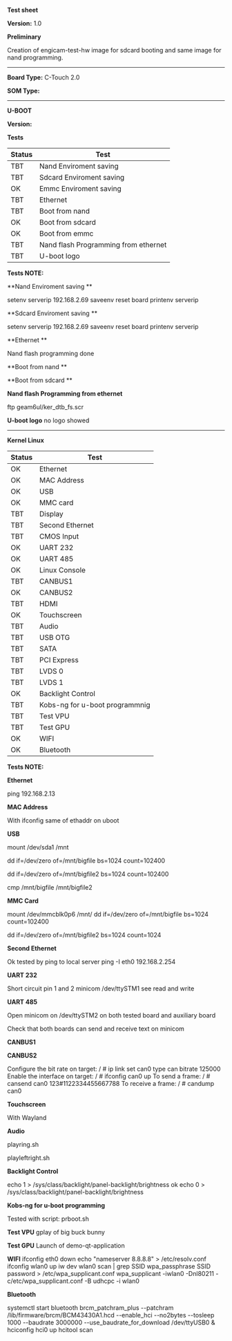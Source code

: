 **Test sheet**

**Version:** 1.0


**Preliminary**

Creation of engicam-test-hw image for sdcard booting and same image for nand programming.

--------------------------------------------------------------------------------------------------------

**Board Type:** C-Touch 2.0

**SOM Type:**  

--------------------------------------------------------------------------------------------------------

**U-BOOT**

**Version:**

**Tests**

| Status  |  Test |
|---------|-------|
| TBT   |Nand Enviroment saving   |
| TBT   |Sdcard  Enviroment saving |
| OK    |Emmc  Enviroment saving |
| TBT   |Ethernet  |
| TBT   |Boot from nand   |
| OK   |Boot from sdcard  |
| OK   |Boot from emmc  |
| TBT   |Nand flash Programming from ethernet   |
| TBT   |U-boot logo   |


**Tests NOTE:**

**Nand Enviroment saving  **

setenv serverip 192.168.2.69
saveenv
reset board
printenv  serverip

**Sdcard  Enviroment saving **

setenv serverip 192.168.2.69
saveenv
reset board
printenv  serverip

**Ethernet **

Nand flash programming done

**Boot from nand **

**Boot from sdcard **

**Nand flash Programming from ethernet**

ftp geam6ul/ker_dtb_fs.scr

**U-boot logo**
no logo showed

--------------------------------------------------------------------------------------------------------
**Kernel Linux**

| Status  |  Test |
|---------|-------|
|OK |Ethernet|
|OK |MAC Address|
|OK |USB|
|OK |MMC card|
|TBT |Display|
|TBT |Second Ethernet|
|TBT |CMOS Input|
|OK  |UART 232|
|OK  |UART 485|
|OK |Linux Console|
|TBT |CANBUS1|
|OK  |CANBUS2|
|TBT |HDMI|
|OK |Touchscreen|
|TBT |Audio|
|TBT |USB  OTG|
|TBT |SATA|
|TBT |PCI Express|
|TBT |LVDS 0|
|TBT |LVDS 1|
|OK |Backlight Control|
|TBT |Kobs-ng for u-boot programmnig|
|TBT |Test VPU|
|TBT |Test GPU|
|OK |WIFI|
|OK |Bluetooth|

**Tests NOTE:**

**Ethernet**

ping 192.168.2.13

**MAC Address**

With ifconfig same of ethaddr on uboot

**USB**

mount /dev/sda1 /mnt

dd if=/dev/zero of=/mnt/bigfile bs=1024 count=102400

dd if=/dev/zero of=/mnt/bigfile2 bs=1024 count=102400

cmp /mnt/bigfile /mnt/bigfile2

**MMC Card**

mount /dev/mmcblk0p6 /mnt/
dd if=/dev/zero of=/mnt/bigfile bs=1024 count=102400

dd if=/dev/zero of=/mnt/bigfile2 bs=1024 count=1024

**Second Ethernet**

Ok tested by ping to local server
ping -I eth0 192.168.2.254

**UART 232**

Short circuit pin 1 and 2
minicom /dev/ttySTM1
see read and write

**UART 485**

Open minicom on /dev/ttySTM2 on both tested board and auxiliary board

Check that both boards can send and receive text on minicom

**CANBUS1**



**CANBUS2**

 Configure the bit rate on target:
/ # ip link set can0 type can bitrate 125000
 Enable the interface on target:
/ # ifconfig can0 up
 To send a frame:
/ # cansend can0 123#1122334455667788
 To receive a frame:
/ # candump can0

**Touchscreen**

With Wayland 

**Audio**

playring.sh

playleftright.sh

**Backlight Control**

echo 1 > /sys/class/backlight/panel-backlight/brightness
ok
echo 0 > /sys/class/backlight/panel-backlight/brightness

**Kobs-ng for u-boot programming**

Tested with script: prboot.sh

**Test VPU**
gplay of big buck bunny

**Test GPU**
Launch of demo-qt-application

**WIFI**
ifconfig eth0 down
echo "nameserver 8.8.8.8" > /etc/resolv.conf
ifconfig wlan0 up
iw dev wlan0 scan | grep SSID
wpa_passphrase SSID password > /etc/wpa_supplicant.conf
wpa_supplicant -iwlan0 -Dnl80211 -c/etc/wpa_supplicant.conf -B
udhcpc -i wlan0

**Bluetooth**

systemctl start bluetooth
brcm_patchram_plus --patchram /lib/firmware/brcm/BCM43430A1.hcd --enable_hci --no2bytes --tosleep 1000 --baudrate 3000000 --use_baudrate_for_download /dev/ttyUSB0 &
hciconfig hci0 up
hcitool scan


